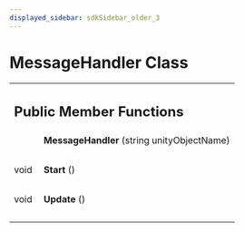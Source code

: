 ```yaml
---
displayed_sidebar: sdkSidebar_older_3
---
```

# MessageHandler Class 

<div class="contents"><table class="memberdecls"><tr class="heading"><td colspan="2"><h2 class="groupheader"><a id="pub-methods" name="pub-methods"></a> Public Member Functions</h2></td></tr><tr class="memitem:ab93b3dadb31d7488d4b18199908f7d64"><td class="memItemLeft" align="right" valign="top"><a id="ab93b3dadb31d7488d4b18199908f7d64" name="ab93b3dadb31d7488d4b18199908f7d64"></a> &#160;</td><td class="memItemRight" valign="bottom"><b>MessageHandler</b> (string unityObjectName)</td></tr><tr class="separator:ab93b3dadb31d7488d4b18199908f7d64"><td class="memSeparator" colspan="2">&#160;</td></tr><tr class="memitem:a03ec540341e893dc041a5b1ca9c6b993"><td class="memItemLeft" align="right" valign="top"><a id="a03ec540341e893dc041a5b1ca9c6b993" name="a03ec540341e893dc041a5b1ca9c6b993"></a> void&#160;</td><td class="memItemRight" valign="bottom"><b>Start</b> ()</td></tr><tr class="separator:a03ec540341e893dc041a5b1ca9c6b993"><td class="memSeparator" colspan="2">&#160;</td></tr><tr class="memitem:a90ca0b7b083e4b31d095f80f6ff0c315"><td class="memItemLeft" align="right" valign="top"><a id="a90ca0b7b083e4b31d095f80f6ff0c315" name="a90ca0b7b083e4b31d095f80f6ff0c315"></a> void&#160;</td><td class="memItemRight" valign="bottom"><b>Update</b> ()</td></tr><tr class="separator:a90ca0b7b083e4b31d095f80f6ff0c315"><td class="memSeparator" colspan="2">&#160;</td></tr></table></div> 
